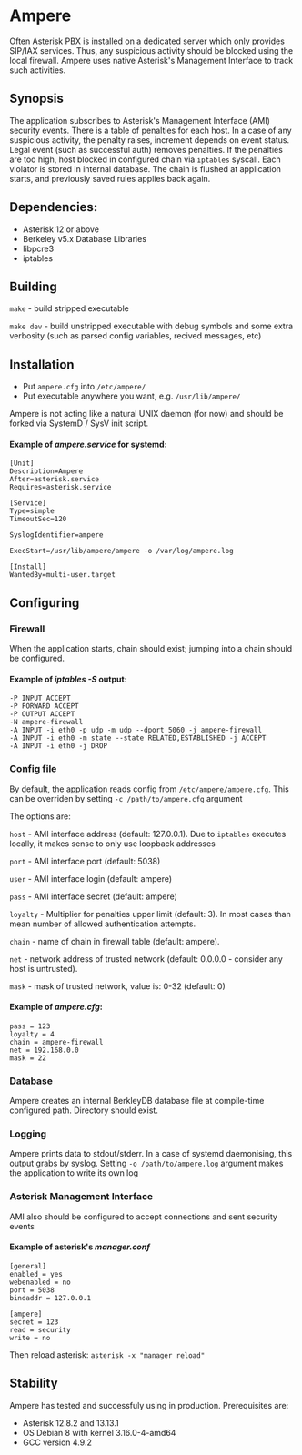 # Ampere
Often Asterisk PBX is installed on a dedicated server which only provides SIP/IAX services.
Thus, any suspicious activity should be blocked using the local firewall.
Ampere uses native Asterisk's Management Interface to track such activities.


## Synopsis
The application subscribes to Asterisk's Management Interface (AMI) security events.
There is a table of penalties for each host.
In a case of any suspicious activity, the penalty raises, increment depends on event status.
Legal event (such as successful auth) removes penalties.
If the penalties are too high, host blocked in configured chain via `iptables` syscall.
Each violator is stored in internal database.
The chain is flushed at application starts, and previously saved rules applies back again.


## Dependencies:
* Asterisk 12 or above
* Berkeley v5.x Database Libraries
* libpcre3
* iptables


## Building
`make` - build stripped executable

`make dev` - build unstripped executable with debug symbols and some extra verbosity (such as parsed config variables, recived messages, etc)


## Installation
* Put `ampere.cfg` into `/etc/ampere/`
* Put executable anywhere you want, e.g. `/usr/lib/ampere/`

Ampere is not acting like a natural UNIX daemon (for now) and should be forked via SystemD / SysV init script.

#### Example of *ampere.service* for systemd:
```
[Unit]
Description=Ampere
After=asterisk.service
Requires=asterisk.service

[Service]
Type=simple
TimeoutSec=120

SyslogIdentifier=ampere

ExecStart=/usr/lib/ampere/ampere -o /var/log/ampere.log

[Install]
WantedBy=multi-user.target
```


## Configuring

### Firewall
When the application starts, chain should exist; jumping into a chain should be configured.

#### Example of *iptables -S* output:
```
-P INPUT ACCEPT
-P FORWARD ACCEPT
-P OUTPUT ACCEPT
-N ampere-firewall
-A INPUT -i eth0 -p udp -m udp --dport 5060 -j ampere-firewall
-A INPUT -i eth0 -m state --state RELATED,ESTABLISHED -j ACCEPT
-A INPUT -i eth0 -j DROP
```

### Config file
By default, the application reads config from `/etc/ampere/ampere.cfg`.
This can be overriden by setting `-c /path/to/ampere.cfg` argument

The options are:

`host` - AMI interface address (default: 127.0.0.1).
Due to `iptables` executes locally, it makes sense to only use loopback addresses

`port` - AMI interface port (default: 5038)

`user` - AMI interface login (default: ampere)

`pass` - AMI interface secret (default: ampere)

`loyalty` - Multiplier for penalties upper limit (default: 3).
In most cases than mean number of allowed authentication attempts.

`chain` - name of chain in firewall table (default: ampere).

`net` - network address of trusted network (default: 0.0.0.0 - consider any host is untrusted).

`mask` - mask of trusted network, value is: 0-32 (default: 0)


#### Example of *ampere.cfg*:
```
pass = 123
loyalty = 4
chain = ampere-firewall
net = 192.168.0.0
mask = 22
```

### Database
Ampere creates an internal BerkleyDB database file at compile-time configured path.
Directory should exist.


### Logging
Ampere prints data to stdout/stderr. In a case of systemd daemonising, this output grabs by syslog.
Setting `-o /path/to/ampere.log` argument makes the application to write its own log


### Asterisk Management Interface
AMI also should be configured to accept connections and sent security events

#### Example of asterisk's *manager.conf*
```
[general]
enabled = yes
webenabled = no
port = 5038
bindaddr = 127.0.0.1

[ampere]
secret = 123
read = security
write = no
```

Then reload asterisk:
`asterisk -x "manager reload"`


## Stability
Ampere has tested and successfuly using in production.
Prerequisites are:
* Asterisk 12.8.2 and 13.13.1
* OS Debian 8 with kernel 3.16.0-4-amd64
* GCC version 4.9.2


